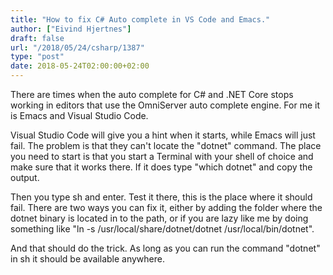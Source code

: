 ```yaml
---
title: "How to fix C# Auto complete in VS Code and Emacs."
author: ["Eivind Hjertnes"]
draft: false
url: "/2018/05/24/csharp/1387"
type: "post"
date: 2018-05-24T02:00:00+02:00
---
```


There are times when the auto complete for C# and .NET Core stops
working in editors that use the OmniServer auto complete engine. For me
it is Emacs and Visual Studio Code.

Visual Studio Code will give you a hint when it starts, while Emacs will
just fail. The problem is that they can't locate the "dotnet" command.
The place you need to start is that you start a Terminal with your shell
of choice and make sure that it works there. If it does type "which
dotnet" and copy the output.

Then you type sh and enter. Test it there, this is the place where it
should fail. There are two ways you can fix it, either by adding the
folder where the dotnet binary is located in to the path, or if you are
lazy like me by doing something like "ln -s
/usr/local/share/dotnet/dotnet /usr/local/bin/dotnet".

And that should do the trick. As long as you can run the command
"dotnet" in sh it should be available anywhere.
